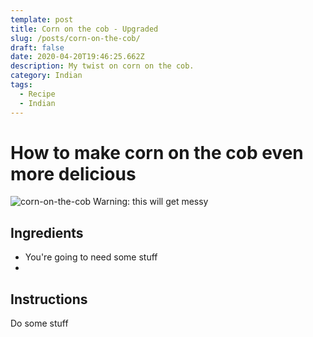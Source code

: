 ```yaml
---
template: post
title: Corn on the cob - Upgraded
slug: /posts/corn-on-the-cob/
draft: false
date: 2020-04-20T19:46:25.662Z
description: My twist on corn on the cob.
category: Indian
tags:
  - Recipe
  - Indian
---
```


# How to make corn on the cob even more delicious

![corn-on-the-cob](/media/corn-on-the-cob/finished.jpg)
Warning: this will get messy

## Ingredients

- You're going to need some stuff
-

## Instructions

Do some stuff
